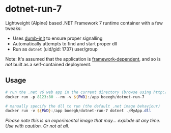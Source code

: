 # dotnet-run-7
Lightweight (Alpine) based .NET Framework 7 runtime container with a few tweaks:

* Uses [dumb-init](https://github.com/Yelp/dumb-init) to ensure proper signalling
* Automatically attempts to find and start proper dll
* Run as `dotnet` (uid/gid: 1737) user/group

Note: It's assumed that the application is [framework-dependent](https://learn.microsoft.com/en-us/dotnet/core/deploying/), and so is _not_ built as a self-contained deployment.

## Usage
```powershell
# run the .net v6 web app in the current directory (browse using http://localhost:8123)
docker run -p 8123:80 --rm -v ${PWD}:/app boeegh/dotnet-run-7

# manually specify the dll to run (the default .net image behaviour)
docker run -v ${PWD}:/app boeegh/dotnet-run-7 dotnet ./MyApp.dll
```

_Please note this is an experimental image that may... explode at any time. Use with caution. Or not at all._
